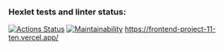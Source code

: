 ### Hexlet tests and linter status:
[![Actions Status](https://github.com/beketov-dmitry/frontend-project-11/workflows/hexlet-check/badge.svg)](https://github.com/beketov-dmitry/frontend-project-11/actions)
[![Maintainability](https://api.codeclimate.com/v1/badges/62be5c4b464a3ba61651/maintainability)](https://codeclimate.com/github/beketov-dmitry/frontend-project-11/maintainability)
https://frontend-project-11-ten.vercel.app/